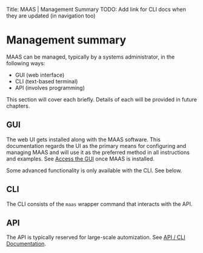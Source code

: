 Title: MAAS | Management Summary
TODO:  Add link for CLI docs when they are updated (in navigation too)


# Management summary

MAAS can be managed, typically by a systems administrator, in the following
ways:

- GUI (web interface)
- CLI (text-based terminal)
- API (involves programming)

This section will cover each briefly. Details of each will be provided in
future chapters.


## GUI

The web UI gets installed along with the MAAS software. This documentation
regards the UI as the primary means for configuring and managing MAAS and will
use it as the preferred method in all instructions and examples. See
[Access the GUI](./installconfig-gui.html) once MAAS is installed.

Some advanced functionality is only available with the CLI. See below.


## CLI

<!--
The CLI consists of the `maas` wrapper command that interacts with the API. To
get a sense of what is possible with the CLI see [MAAS CLI](./manage-cli.html).
-->

The CLI consists of the `maas` wrapper command that interacts with the API.


## API

The API is typically reserved for large-scale automization. See
[API / CLI Documentation](http://maas.ubuntu.com/docs/index.html#api-cli-documentation). 
